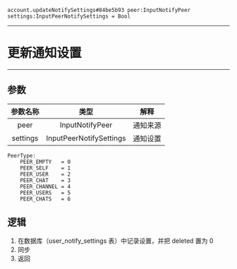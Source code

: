 ```
account.updateNotifySettings#84be5b93 peer:InputNotifyPeer settings:InputPeerNotifySettings = Bool
```

---
# 更新通知设置
---

## 参数
参数名称 | 类型 | 解释
:-: | :-: | :-:
peer|InputNotifyPeer| 通知来源
settings|InputPeerNotifySettings| 通知设置

```
PeerType:
	PEER_EMPTY   = 0
	PEER_SELF    = 1
	PEER_USER    = 2
	PEER_CHAT    = 3
	PEER_CHANNEL = 4
	PEER_USERS   = 5
	PEER_CHATS   = 6
```

## 逻辑
1. 在数据库（user\_notify\_settings 表）中记录设置，并把 deleted 置为 0
2. 同步
3. 返回